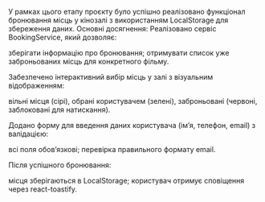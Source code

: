 У рамках цього етапу проєкту було успішно реалізовано функціонал бронювання місць у кінозалі з використанням LocalStorage для збереження даних. Основні досягнення:
Реалізовано сервіс BookingService, який дозволяє:

зберігати інформацію про бронювання;
отримувати список уже заброньованих місць для конкретного фільму.

Забезпечено інтерактивний вибір місць у залі з візуальним відображенням:

вільні місця (сірі),
обрані користувачем (зелені),
заброньовані (червоні, заблоковані для натискання).

Додано форму для введення даних користувача (ім’я, телефон, email) з валідацією:

всі поля обов’язкові;
перевірка правильного формату email.

Після успішного бронювання:

місця зберігаються в LocalStorage;
користувач отримує сповіщення через react-toastify.
